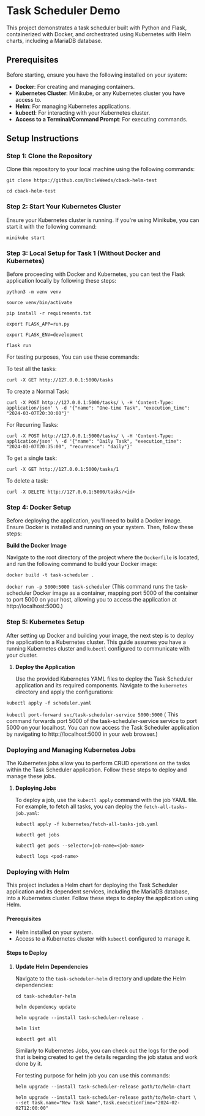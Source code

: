 # Task Scheduler Demo

This project demonstrates a task scheduler built with Python and Flask, containerized with Docker, and orchestrated using Kubernetes with Helm charts, including a MariaDB database.

## Prerequisites

Before starting, ensure you have the following installed on your system:
- **Docker**: For creating and managing containers.
- **Kubernetes Cluster**: Minikube, or any Kubernetes cluster you have access to.
- **Helm**: For managing Kubernetes applications.
- **kubectl**: For interacting with your Kubernetes cluster.
- **Access to a Terminal/Command Prompt**: For executing commands.

## Setup Instructions

### Step 1: Clone the Repository

Clone this repository to your local machine using the following commands:

`git clone https://github.com/UncleWeeds/cback-helm-test`

`cd cback-helm-test` 

### Step 2: Start Your Kubernetes Cluster

Ensure your Kubernetes cluster is running. If you're using Minikube, you can start it with the following command:

`minikube start`

### Step 3: Local Setup for Task 1 (Without Docker and Kubernetes)

Before proceeding with Docker and Kubernetes, you can test the Flask application locally by following these steps:

`python3 -m venv venv`

`source venv/bin/activate`

`pip install -r requirements.txt`

`export FLASK_APP=run.py`

`export FLASK_ENV=development`

`flask run`

For testing purposes, You can use these commands:

To test all the tasks:

`curl -X GET http://127.0.0.1:5000/tasks`

To create a Normal Task:

`curl -X POST http://127.0.0.1:5000/tasks/ \
-H 'Content-Type: application/json' \
-d '{"name": "One-time Task", "execution_time": "2024-03-07T20:30:00"}'`

For Recurring Tasks: 

`curl -X POST http://127.0.0.1:5000/tasks/ \
-H 'Content-Type: application/json' \
-d '{"name": "Daily Task", "execution_time": "2024-03-07T20:35:00", "recurrence": "daily"}'`

To get a single task: 

`curl -X GET http://127.0.0.1:5000/tasks/1`

To delete a task: 

`curl -X DELETE http://127.0.0.1:5000/tasks/<id>`


### Step 4: Docker Setup

Before deploying the application, you'll need to build a Docker image. Ensure Docker is installed and running on your system. Then, follow these steps:

**Build the Docker Image**

   Navigate to the root directory of the project where the `Dockerfile` is located, and run the following command to build your Docker image:

   `docker build -t task-scheduler .`

   `docker run -p 5000:5000 task-scheduler` (This command runs the task-scheduler Docker image as a container, mapping port 5000 of the container to port 5000 on your host, allowing you to access the application at http://localhost:5000.)

### Step 5: Kubernetes Setup

After setting up Docker and building your image, the next step is to deploy the application to a Kubernetes cluster. This guide assumes you have a running Kubernetes cluster and `kubectl` configured to communicate with your cluster.

1. **Deploy the Application**

   Use the provided Kubernetes YAML files to deploy the Task Scheduler application and its required components. Navigate to the `kubernetes` directory and apply the configurations:

  `kubectl apply -f scheduler.yaml`

  `kubectl port-forward svc/task-scheduler-service 5000:5000` ( This command forwards port 5000 of the task-scheduler-service service to port 5000 on your localhost. You can now access the Task Scheduler application by navigating to http://localhost:5000 in your web browser.)

   ### Deploying and Managing Kubernetes Jobs

The Kubernetes jobs allow you to perform CRUD operations on the tasks within the Task Scheduler application. Follow these steps to deploy and manage these jobs.

1. **Deploying Jobs**

   To deploy a job, use the `kubectl apply` command with the job YAML file. For example, to fetch all tasks, you can deploy the `fetch-all-tasks-job.yaml`:

   `kubectl apply -f kubernetes/fetch-all-tasks-job.yaml`

   `kubectl get jobs`

   `kubectl get pods --selector=job-name=<job-name>`

   `kubectl logs <pod-name>`

### Deploying with Helm

This project includes a Helm chart for deploying the Task Scheduler application and its dependent services, including the MariaDB database, into a Kubernetes cluster. Follow these steps to deploy the application using Helm.

#### Prerequisites

- Helm installed on your system.
- Access to a Kubernetes cluster with `kubectl` configured to manage it.

#### Steps to Deploy

1. **Update Helm Dependencies**

   Navigate to the `task-scheduler-helm` directory and update the Helm dependencies:

   `cd task-scheduler-helm`
   
   `helm dependency update`

   `helm upgrade --install task-scheduler-release .`

   `helm list`

   `kubectl get all`

   Similarly to Kubernetes Jobs, you can check out the logs for the pod that is being created to get the details regarding the job status and work done by it.

   For testing purpose for helm job you can use this commands:

    `helm upgrade --install task-scheduler-release path/to/helm-chart`

   `helm upgrade --install task-scheduler-release path/to/helm-chart \
  --set task.name="New Task Name",task.executionTime="2024-02-02T12:00:00"`

   

  
